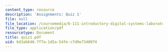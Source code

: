 ```yaml
---
content_type: resource
description: 'Assignments: Quiz 1'
file: null
file_location: /coursemedia/6-111-introductory-digital-systems-laboratory-fall-2002/6d3ab6467f7a1d5a54fec7d9e7340974_quiz1.pdf
file_type: application/pdf
resourcetype: Document
title: quiz1.pdf
uid: 6d3ab646-7f7a-1d5a-54fe-c7d9e7340974
---
```

